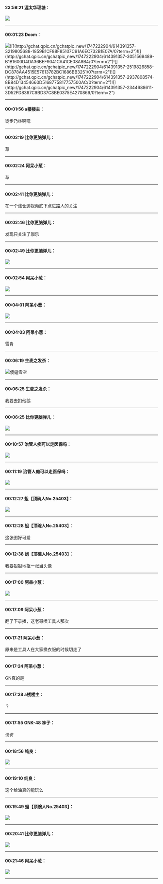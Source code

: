 #### 23:59:21  渥太华理塘：

![](http://gchat.qpic.cn/gchatpic_new/2318442596/614391357-2517074252-F6519DFC830C7877DDBED76B3838CFDF/0?term=2")

*****

#### 00:01:23  Doom：

![](http://gchat.qpic.cn/gchatpic_new/1747222904/614391357-2874345930-0F7E8227EEBEA2BA1437E981B301F413/0?term=2")![](http://gchat.qpic.cn/gchatpic_new/1747222904/614391357-3219805688-1859B1CF88F85107C91A6EC732B1E07A/0?term=2")![](http://gchat.qpic.cn/gchatpic_new/1747222904/614391357-3051569489-B1B1600D4DA36BEF9041CA41CE08A8B4/0?term=2")![](http://gchat.qpic.cn/gchatpic_new/1747222904/614391357-2519826858-DC878AA4515E57613782BC1686BB3251/0?term=2")![](http://gchat.qpic.cn/gchatpic_new/1747222904/614391357-2937808574-8B84D13454660D5168775817757500AC/0?term=2")![](http://gchat.qpic.cn/gchatpic_new/1747222904/614391357-2344688611-3D52FD8397C9BD37C8BE0375E4270869/0?term=2")

*****

#### 00:01:56  a楼楼主：

徒步乃林啊嗯

*****

#### 00:02:19  比你更脑弹儿：

草

*****

#### 00:02:24  阿呆小葱：

草

*****

#### 00:02:41  比你更脑弹儿：

在一个浅仓透视频底下点进路人的关注

*****

#### 00:02:46  比你更脑弹儿：

发现只关注了珈乐

*****

#### 00:02:49  比你更脑弹儿：

![](http://gchat.qpic.cn/gchatpic_new/1035154062/614391357-2212538511-3F9AD99B291950FC13293F15719E9E22/0?term=2")

*****

#### 00:02:54  阿呆小葱：

![](http://gchat.qpic.cn/gchatpic_new/1547952851/614391357-2298461638-3F9AD99B291950FC13293F15719E9E22/0?term=2")

*****

#### 00:04:01  阿呆小葱：

![](http://gchat.qpic.cn/gchatpic_new/1547952851/614391357-2562718874-9C658A1D710C34D67C866FD46EE821E9/0?term=2")

*****

#### 00:04:03  阿呆小葱：

雪肯

*****

#### 00:06:19  生麦之发杀：

![](http://gchat.qpic.cn/gchatpic_new/775919612/614391357-2714662517-6744CB038D7EFA4F9C052231DE22DBA3/0?term=2")傻逼雪空

*****

#### 00:06:25  生麦之发杀：

我要去扣他鹅

*****

#### 00:06:25  比你更脑弹儿：

![](http://gchat.qpic.cn/gchatpic_new/1035154062/614391357-3095177977-3F9AD99B291950FC13293F15719E9E22/0?term=2")

*****

#### 00:10:57  治管人痴可以走医保吗：

![](http://gchat.qpic.cn/gchatpic_new/814792414/614391357-2468998579-00FFD6706DDAD1D25095E6564E94120A/0?term=2")

*****

#### 00:11:19  治管人痴可以走医保吗：

![](http://gchat.qpic.cn/gchatpic_new/814792414/614391357-2305773429-5DA65B77AF823A98F14B50990B81B2A5/0?term=2")

*****

#### 00:12:27  蛆【顶碗人No.25403】：

![](http://gchat.qpic.cn/gchatpic_new/794594593/614391357-3092302348-D2440077F8B75FECF4CD0E48C7CF74C4/0?term=2")

*****

#### 00:12:28  蛆【顶碗人No.25403】：

这张图好可爱

*****

#### 00:12:38  蛆【顶碗人No.25403】：

我要狠狠地抠一张当头像

*****

#### 00:17:00  阿呆小葱：

![](http://gchat.qpic.cn/gchatpic_new/1547952851/614391357-2375310711-C037B725A2726399C4E40846A69809FA/0?term=2")

*****

#### 00:17:09  阿呆小葱：

翻了下录播，这老哥喷工具人那次

*****

#### 00:17:21  阿呆小葱：

原来是工具人在大家换衣服的时候切走了

*****

#### 00:17:24  阿呆小葱：

GN真的是

*****

#### 00:17:28  a楼楼主：

？

*****

#### 00:17:55  GNK-48 袜子：

谔谔

*****

#### 00:18:56  纯良：

![](http://gchat.qpic.cn/gchatpic_new/215585174/614391357-2513926067-5BC34280914DC56A3DE07182753222A2/0?term=2")

*****

#### 00:19:10  纯良：

这个给油真的能玩么

*****

#### 00:19:49  蛆【顶碗人No.25403】：

![](http://gchat.qpic.cn/gchatpic_new/794594593/614391357-2484081756-4D49AD967964A7EB27C93EEA50EE7347/0?term=2")

*****

#### 00:20:41  比你更脑弹儿：

![](http://gchat.qpic.cn/gchatpic_new/1035154062/614391357-2469654445-3F9AD99B291950FC13293F15719E9E22/0?term=2")

*****

#### 00:21:46  阿呆小葱：

![](http://gchat.qpic.cn/gchatpic_new/1547952851/614391357-2684275213-6351C0EA82F0A34568E428D3C0801175/0?term=2")

*****

